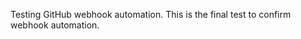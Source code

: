 Testing GitHub webhook automation.
This is the final test to confirm webhook automation.
<!-- pipeline trigger -->
